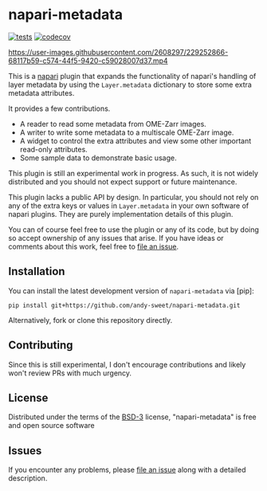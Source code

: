 # napari-metadata

[![tests](https://github.com/andy-sweet/napari-metadata/workflows/tests/badge.svg)](https://github.com/andy-sweet/napari-metadata/actions)
[![codecov](https://codecov.io/gh/andy-sweet/napari-metadata/branch/main/graph/badge.svg)](https://codecov.io/gh/andy-sweet/napari-metadata)

https://user-images.githubusercontent.com/2608297/229252866-68117b59-c574-44f5-9420-c59028007d37.mp4

This is a [napari] plugin that expands the functionality of napari's handling of layer metadata by using the `Layer.metadata` dictionary to store some extra metadata attributes.

It provides a few contributions.

- A reader to read some metadata from OME-Zarr images.
- A writer to write some metadata to a multiscale OME-Zarr image.
- A widget to control the extra attributes and view some other important read-only attributes.
- Some sample data to demonstrate basic usage.

This plugin is still an experimental work in progress. As such, it is not widely distributed and you should not expect support or future maintenance.

This plugin lacks a public API by design. In particular, you should not rely on any of the extra keys or values in `Layer.metadata` in your own software of napari plugins. They are purely implementation details of this plugin.

You can of course feel free to use the plugin or any of its code, but by doing so accept ownership of any issues that arise. If you have ideas or comments about this work, feel free to [file an issue].

## Installation

You can install the latest development version of `napari-metadata` via [pip]:

    pip install git+https://github.com/andy-sweet/napari-metadata.git

Alternatively, fork or clone this repository directly.

## Contributing

Since this is still experimental, I don't encourage contributions and likely won't review PRs with much urgency.

## License

Distributed under the terms of the [BSD-3] license,
"napari-metadata" is free and open source software

## Issues

If you encounter any problems, please [file an issue] along with a detailed description.

[napari]: https://github.com/napari/napari
[BSD-3]: http://opensource.org/licenses/BSD-3-Clause
[file an issue]: https://github.com/andy-sweet/napari-metadata/issues
